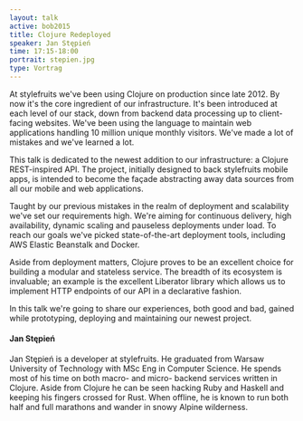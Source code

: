 ```yaml
---
layout: talk
active: bob2015
title: Clojure Redeployed
speaker: Jan Stępień
time: 17:15-18:00
portrait: stepien.jpg
type: Vortrag
---
```


At stylefruits we've been using Clojure on production since late
2012. By now it's the core ingredient of our infrastructure. It's been
introduced at each level of our stack, down from backend data
processing up to client-facing websites. We've been using the language
to maintain web applications handling 10 million unique monthly
visitors. We've made a lot of mistakes and we've learned a lot.

This talk is dedicated to the newest addition to our infrastructure: a
Clojure REST-inspired API. The project, initially designed to back
stylefruits mobile apps, is intended to become the façade abstracting
away data sources from all our mobile and web applications.

Taught by our previous mistakes in the realm of deployment and
scalability we've set our requirements high. We're aiming for
continuous delivery, high availability, dynamic scaling and pauseless
deployments under load. To reach our goals we've picked
state-of-the-art deployment tools, including AWS Elastic Beanstalk and
Docker.

Aside from deployment matters, Clojure proves to be an excellent
choice for building a modular and stateless service. The breadth of
its ecosystem is invaluable; an example is the excellent Liberator
library which allows us to implement HTTP endpoints of our API in a
declarative fashion.

In this talk we're going to share our experiences, both good and bad,
gained while prototyping, deploying and maintaining our newest
project.


#### Jan Stępień

Jan Stępień is a developer at stylefruits. He graduated from Warsaw
University of Technology with MSc Eng in Computer Science. He spends
most of his time on both macro- and micro- backend services written in
Clojure. Aside from Clojure he can be seen hacking Ruby and Haskell
and keeping his fingers crossed for Rust. When offline, he is known to
run both half and full marathons and wander in snowy Alpine
wilderness.
